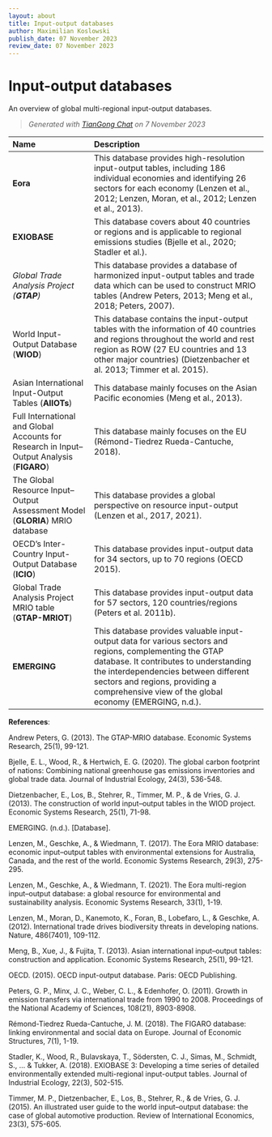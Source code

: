 ```yaml
---
layout: about
title: Input-output databases
author: Maximilian Koslowski
publish_date: 07 November 2023
review_date: 07 November 2023
---
```


# Input-output databases

An overview of global multi-regional input-output databases.

> *Generated with [TianGong Chat](https://chat.tiangong.world/) on 7 November 2023*

| Name | Description |
| :--- | :--- |
| **Eora** | This database provides high-resolution input-output tables, including 186 individual economies and identifying 26 sectors for each economy (Lenzen et al., 2012; Lenzen, Moran, et al., 2012; Lenzen et al., 2013). |
| **EXIOBASE** | This database covers about 40 countries or regions and is applicable to regional emissions studies (Bjelle et al., 2020; Stadler et al.). |
| *Global Trade Analysis Project (**GTAP**)* | This database provides a database of harmonized input-output tables and trade data which can be used to construct MRIO tables (Andrew Peters, 2013; Meng et al., 2018; Peters, 2007). |
| World Input-Output Database (**WIOD**) | This database contains the input-output tables with the information of 40 countries and regions throughout the world and rest region as ROW (27 EU countries and 13 other major countries) (Dietzenbacher et al. 2013; Timmer et al. 2015). |
| Asian International Input-Output Tables (**AIIOTs**) | This database mainly focuses on the Asian Pacific economies (Meng et al., 2013). |
| Full International and Global Accounts for Research in Input–Output Analysis (**FIGARO**) | This database mainly focuses on the EU (Rémond-Tiedrez Rueda-Cantuche, 2018). |
| The Global Resource Input–Output Assessment Model (**GLORIA**) MRIO database | This database provides a global perspective on resource input-output (Lenzen et al., 2017, 2021). |
| OECD’s Inter-Country Input-Output Database (**ICIO**) | This database provides input-output data for 34 sectors, up to 70 regions (OECD 2015). |
| Global Trade Analysis Project MRIO table (**GTAP-MRIOT**) | This database provides input-output data for 57 sectors, 120 countries/regions (Peters et al. 2011b). |
| **EMERGING** | This database provides valuable input-output data for various sectors and regions, complementing the GTAP database. It contributes to understanding the interdependencies between different sectors and regions, providing a comprehensive view of the global economy (EMERGING, n.d.). |


**References**:


Andrew Peters, G. (2013). The GTAP-MRIO database. Economic Systems Research, 25(1), 99-121.

Bjelle, E. L., Wood, R., & Hertwich, E. G. (2020). The global carbon footprint of nations: Combining national greenhouse gas emissions inventories and global trade data. Journal of Industrial Ecology, 24(3), 536-548.

Dietzenbacher, E., Los, B., Stehrer, R., Timmer, M. P., & de Vries, G. J. (2013). The construction of world input–output tables in the WIOD project. Economic Systems Research, 25(1), 71-98.

EMERGING. (n.d.). [Database].

Lenzen, M., Geschke, A., & Wiedmann, T. (2017). The Eora MRIO database: economic input–output tables with environmental extensions for Australia, Canada, and the rest of the world. Economic Systems Research, 29(3), 275-295.

Lenzen, M., Geschke, A., & Wiedmann, T. (2021). The Eora multi-region input–output database: a global resource for environmental and sustainability analysis. Economic Systems Research, 33(1), 1-19.

Lenzen, M., Moran, D., Kanemoto, K., Foran, B., Lobefaro, L., & Geschke, A. (2012). International trade drives biodiversity threats in developing nations. Nature, 486(7401), 109-112.

Meng, B., Xue, J., & Fujita, T. (2013). Asian international input–output tables: construction and application. Economic Systems Research, 25(1), 99-121.

OECD. (2015). OECD input-output database. Paris: OECD Publishing.

Peters, G. P., Minx, J. C., Weber, C. L., & Edenhofer, O. (2011). Growth in emission transfers via international trade from 1990 to 2008. Proceedings of the National Academy of Sciences, 108(21), 8903-8908.

Rémond-Tiedrez Rueda-Cantuche, J. M. (2018). The FIGARO database: linking environmental and social data on Europe. Journal of Economic Structures, 7(1), 1-19.

Stadler, K., Wood, R., Bulavskaya, T., Södersten, C. J., Simas, M., Schmidt, S., ... & Tukker, A. (2018). EXIOBASE 3: Developing a time series of detailed environmentally extended multi-regional input-output tables. Journal of Industrial Ecology, 22(3), 502-515.

Timmer, M. P., Dietzenbacher, E., Los, B., Stehrer, R., & de Vries, G. J. (2015). An illustrated user guide to the world input–output database: the case of global automotive production. Review of International Economics, 23(3), 575-605.

